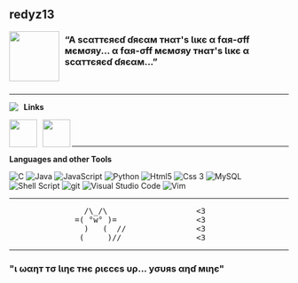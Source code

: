 ## redyz13
<img align="left" src="https://s9.gifyu.com/images/peach-cat.gif" width="90" height="90" style="margin-right: 10px;">

### “A ѕcαттєяєɗ ɗяєαм тнαт'ѕ Ɩιкє α fαя-σff мємσяу... α fαя-σff мємσяу тнαт'ѕ Ɩιкє α ѕcαттєяєɗ ɗяєαм...” 

<br>

___

<img align="left" src="https://s9.gifyu.com/images/Killua66.gif" style="margin-right: 10px;" />

**Links**

<a href="https://discordapp.com/users/202172195156393985">
  <img align="left" width="50px" src="https://i.imgur.com/ANrBXqL.png" style="margin-right: 10px;" />
</a>



<a href="https://steamcommunity.com/id/redyz13/">
  <img align="left" width="50px" src="https://i.imgur.com/OYV8IpL.png"/>
</a>

<br>
<br>

___

**Languages and other Tools**  
<div>
  <img alt="C" src="https://img.shields.io/badge/c-%2300599C.svg?style=for-the-badge&logo=c&logoColor=white&style=flat-square" />
  <img alt="Java" src="https://img.shields.io/badge/java-%23ED8B00.svg?style=for-the-badge&logo=java&logoColor=white&style=flat-square" />
  <img alt =JavaScript src="https://img.shields.io/badge/javascript-%23323330.svg?style=for-the-badge&logo=javascript&logoColor=%23F7DF1E&style=flat-square" />
  <img alt="Python" src="https://img.shields.io/badge/python-3670A0?style=for-the-badge&logo=python&logoColor=ffdd54&style=flat-square" />
  <img alt="Html5" src="https://img.shields.io/badge/html5-%23E34F26.svg?style=for-the-badge&logo=html5&logoColor=white&style=flat-square" />
  <img alt="Css 3" src="https://img.shields.io/badge/css3-%231572B6.svg?style=for-the-badge&logo=css3&logoColor=white&style=flat-square" />
  <img alt="MySQL" src="https://img.shields.io/badge/mysql-%2300f.svg?style=for-the-badge&logo=mysql&logoColor=white&style=flat-square" />
  <img alt = "Shell Script" src="https://img.shields.io/badge/shell_script-%23121011.svg?style=for-the-badge&logo=gnu-bash&logoColor=white)&style=flat-square" />
  <img alt="git" src="https://img.shields.io/badge/git-%23F05033.svg?style=for-the-badge&logo=git&logoColor=white&style=flat-square" />
  <img alt = "Visual Studio Code" src="https://img.shields.io/badge/Visual%20Studio%20Code-0078d7.svg?style=for-the-badge&logo=visual-studio-code&logoColor=white&style=flat-square" />
  <img alt = "Vim" src="https://img.shields.io/badge/VIM-%2311AB00.svg?style=for-the-badge&logo=vim&logoColor=white&style=flat-square" />
</div>

___

<pre>
                /\_/\                   <3
              =( °w° )=                 <3
                )   (  //               <3
               (__ __)//                <3
</pre>

___

### "ι ωαηт тσ Ɩιηє тнє ριєcєѕ υρ... уσυяѕ αηɗ мιηє"
